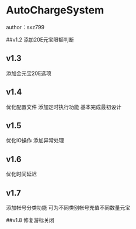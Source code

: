 # AutoChargeSystem
author：sxz799

##v1.2
添加20E元宝限额判断

##  v1.3
添加金元宝20E选项

##  v1.4
优化配置文件
添加定时执行功能
基本完成最初设计

##  v1.5
优化IO操作
添加异常处理

## v1.6
优化时间延迟

## v1.7
添加帐号分类功能
可为不同类别帐号充值不同数量元宝

##v1.8
修复游标关闭
